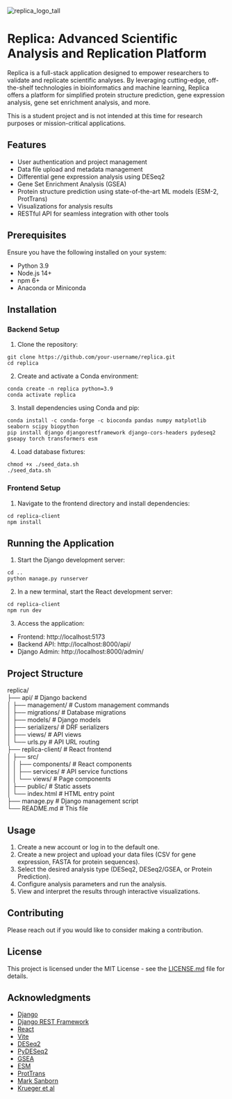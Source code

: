 ![replica_logo_tall](https://github.com/user-attachments/assets/e718fd19-b6d0-446c-ba8a-a905fbc9ac9c)

# Replica: Advanced Scientific Analysis and Replication Platform

Replica is a full-stack application designed to empower researchers to validate and replicate scientific analyses. By leveraging cutting-edge, off-the-shelf technologies in bioinformatics and machine learning, Replica offers a platform for simplified protein structure prediction, gene expression analysis, gene set enrichment analysis, and more.

This is a student project and is not intended at this time for research purposes or mission-critical applications. 

## Features

- User authentication and project management
- Data file upload and metadata management
- Differential gene expression analysis using DESeq2
- Gene Set Enrichment Analysis (GSEA)
- Protein structure prediction using state-of-the-art ML models (ESM-2, ProtTrans)
- Visualizations for analysis results
- RESTful API for seamless integration with other tools

## Prerequisites

Ensure you have the following installed on your system:
- Python 3.9
- Node.js 14+
- npm 6+
- Anaconda or Miniconda

## Installation

### Backend Setup

1. Clone the repository:

```
git clone https://github.com/your-username/replica.git
cd replica
```

2. Create and activate a Conda environment:

```
conda create -n replica python=3.9
conda activate replica
```

3. Install dependencies using Conda and pip:

```
conda install -c conda-forge -c bioconda pandas numpy matplotlib seaborn scipy biopython
pip install django djangorestframework django-cors-headers pydeseq2 gseapy torch transformers esm
```

4. Load database fixtures:

```
chmod +x ./seed_data.sh
./seed_data.sh
```

### Frontend Setup

1. Navigate to the frontend directory and install dependencies:

```
cd replica-client
npm install
```

## Running the Application

1. Start the Django development server:

```
cd ..
python manage.py runserver
```

2. In a new terminal, start the React development server:

```
cd replica-client
npm run dev
```

3. Access the application:
- Frontend: http://localhost:5173
- Backend API: http://localhost:8000/api/
- Django Admin: http://localhost:8000/admin/

## Project Structure

replica/  
├── api/                    # Django backend  
│   ├── management/         # Custom management commands  
│   ├── migrations/         # Database migrations  
│   ├── models/             # Django models  
│   ├── serializers/        # DRF serializers  
│   ├── views/              # API views  
│   └── urls.py             # API URL routing  
├── replica-client/         # React frontend  
│   ├── src/  
│   │   ├── components/     # React components  
│   │   ├── services/       # API service functions  
│   │   └── views/          # Page components  
│   ├── public/             # Static assets  
│   └── index.html          # HTML entry point  
├── manage.py               # Django management script  
└── README.md               # This file  

## Usage

1. Create a new account or log in to the default one.
2. Create a new project and upload your data files (CSV for gene expression, FASTA for protein sequences).
3. Select the desired analysis type (DESeq2, DESeq2/GSEA, or Protein Prediction).
4. Configure analysis parameters and run the analysis.
5. View and interpret the results through interactive visualizations.

## Contributing

Please reach out if you would like to consider making a contribution.

## License

This project is licensed under the MIT License - see the [LICENSE.md](LICENSE.md) file for details.

## Acknowledgments

- [Django](https://www.djangoproject.com/)
- [Django REST Framework](https://www.django-rest-framework.org/)
- [React](https://reactjs.org/)
- [Vite](https://vitejs.dev/)
- [DESeq2](https://bioconductor.org/packages/release/bioc/html/DESeq2.html)
- [PyDESeq2](https://pubmed.ncbi.nlm.nih.gov/37669147/)
- [GSEA](https://www.gsea-msigdb.org/gsea/index.jsp)
- [ESM](https://github.com/facebookresearch/esm)
- [ProtTrans](https://github.com/agemagician/ProtTrans)
- [Mark Sanborn](https://github.com/mousepixels/sanbomics_scripts/blob/main/PyDeseq2_DE_tutorial.ipynb)
- [Krueger et al](https://www.ncbi.nlm.nih.gov/geo/query/acc.cgi?acc=GSE171663)

